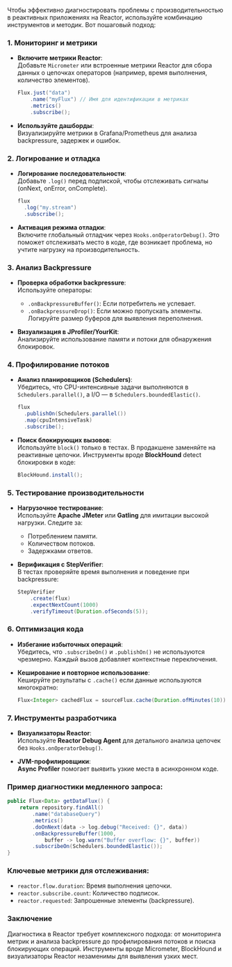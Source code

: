 Чтобы эффективно диагностировать проблемы с производительностью в реактивных приложениях на Reactor, используйте комбинацию инструментов и методик. Вот пошаговый подход:

### 1. **Мониторинг и метрики**
- **Включите метрики Reactor**:  
  Добавьте `Micrometer` или встроенные метрики Reactor для сбора данных о цепочках операторов (например, время выполнения, количество элементов).
  ```java
  Flux.just("data")
      .name("myFlux") // Имя для идентификации в метриках
      .metrics()
      .subscribe();
  ```

- **Используйте дашборды**:  
  Визуализируйте метрики в Grafana/Prometheus для анализа backpressure, задержек и ошибок.

### 2. **Логирование и отладка**
- **Логирование последовательности**:  
  Добавьте `.log()` перед подпиской, чтобы отслеживать сигналы (onNext, onError, onComplete).
  ```java
  flux
    .log("my.stream")
    .subscribe();
  ```

- **Активация режима отладки**:  
  Включите глобальный отладчик через `Hooks.onOperatorDebug()`. Это поможет отслеживать место в коде, где возникает проблема, но учтите нагрузку на производительность.

### 3. **Анализ Backpressure**
- **Проверка обработки backpressure**:  
  Используйте операторы:
    - `.onBackpressureBuffer()`: Если потребитель не успевает.
    - `.onBackpressureDrop()`: Если можно пропускать элементы.
      Логируйте размер буферов для выявления переполнения.

- **Визуализация в JProfiler/YourKit**:  
  Анализируйте использование памяти и потоки для обнаружения блокировок.

### 4. **Профилирование потоков**
- **Анализ планировщиков (Schedulers)**:  
  Убедитесь, что CPU-интенсивные задачи выполняются в `Schedulers.parallel()`, а I/O — в `Schedulers.boundedElastic()`.
  ```java
  flux
    .publishOn(Schedulers.parallel())
    .map(cpuIntensiveTask)
    .subscribe();
  ```

- **Поиск блокирующих вызовов**:  
  Используйте `block()` только в тестах. В продакшене заменяйте на реактивные цепочки. Инструменты вроде **BlockHound** detect блокировки в коде:
  ```java
  BlockHound.install();
  ```

### 5. **Тестирование производительности**
- **Нагрузочное тестирование**:  
  Используйте **Apache JMeter** или **Gatling** для имитации высокой нагрузки. Следите за:
    - Потреблением памяти.
    - Количеством потоков.
    - Задержками ответов.

- **Верификация с StepVerifier**:  
  В тестах проверяйте время выполнения и поведение при backpressure:
  ```java
  StepVerifier
      .create(flux)
      .expectNextCount(1000)
      .verifyTimeout(Duration.ofSeconds(5));
  ```

### 6. **Оптимизация кода**
- **Избегание избыточных операций**:  
  Убедитесь, что `.subscribeOn()` и `.publishOn()` не используются чрезмерно. Каждый вызов добавляет контекстные переключения.

- **Кеширование и повторное использование**:  
  Кешируйте результаты с `.cache()` если данные используются многократно:
  ```java
  Flux<Integer> cachedFlux = sourceFlux.cache(Duration.ofMinutes(10));
  ```

### 7. **Инструменты разработчика**
- **Визуализаторы Reactor**:  
  Используйте **Reactor Debug Agent** для детального анализа цепочек без `Hooks.onOperatorDebug()`.

- **JVM-профилировщики**:  
  **Async Profiler** помогает выявить узкие места в асинхронном коде.

### Пример диагностики медленного запроса:
```java
public Flux<Data> getDataFlux() {
    return repository.findAll()
        .name("databaseQuery")
        .metrics()
        .doOnNext(data -> log.debug("Received: {}", data))
        .onBackpressureBuffer(1000, 
            buffer -> log.warn("Buffer overflow: {}", buffer))
        .subscribeOn(Schedulers.boundedElastic());
}
```

### Ключевые метрики для отслеживания:
- `reactor.flow.duration`: Время выполнения цепочки.
- `reactor.subscribe.count`: Количество подписок.
- `reactor.requested`: Запрошенные элементы (backpressure).

### Заключение
Диагностика в Reactor требует комплексного подхода: от мониторинга метрик и анализа backpressure до профилирования потоков и поиска блокирующих операций. Инструменты вроде Micrometer, BlockHound и визуализаторы Reactor незаменимы для выявления узких мест.
